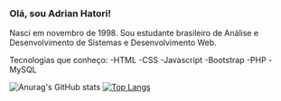 ### Olá, sou Adrian Hatori!

Nasci em novembro de 1998.
Sou estudante brasileiro de Análise e Desenvolvimento de Sistemas e Desenvolvimento Web.

Tecnologias que conheço:
  -HTML
  -CSS
  -Javascript
  -Bootstrap
  -PHP
  -MySQL


![Anurag's GitHub stats](https://github-readme-stats.vercel.app/api?username=adrianhatori&count_private=true&show_icons=true)
[![Top Langs](https://github-readme-stats.vercel.app/api/top-langs/?username=adrianhatori&layout=compact)](https://github.com/anuraghazra/github-readme-stats)

